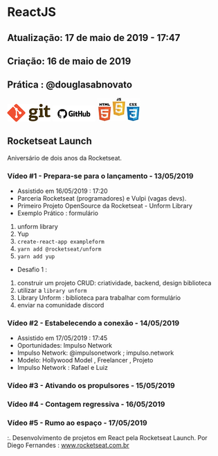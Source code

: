 # ReactJS 

## Atualização: 17 de maio de 2019 - 17:47
## Criação: 16 de maio de 2019
## Prática : @douglasabnovato

![Git](/images/logo-git.png)
![GitHub](/images/logo-github.png)
![HTML-CSS-JS](/images/logo-html-css-js.jpeg)

## Rocketseat Launch 
Aniversário de dois anos da Rocketseat.

### Vídeo #1 - Prepara-se para o lançamento - 13/05/2019
- Assistido em 16/05/2019 : 17:20
- Parceria Rocketseat (programadores) e Vulpi (vagas devs).
- Primeiro Projeto OpenSource da Rocketseat - Unform Library
- Exemplo Prático : formulário
1. unform library
2. Yup
3. `create-react-app exampleform`
4. `yarn add @rocketseat/unform`
5. `yarn add yup`
- Desafio 1 : 
1. construir um projeto CRUD: criatividade, backend, design biblioteca
2. utilizar a `library unform`
3. Library Unform : biblioteca para trabalhar com formulário
4. enviar na comunidade discord 

### Vídeo #2 - Estabelecendo a conexão - 14/05/2019
- Assistido em 17/05/2019 : 17:45
- Oportunidades: Impulso Network
- Impulso Network: @impulsonetwork ; impulso.network
- Modelo: Hollywood Model , Freelancer , Projeto
- Impulso Network : Rafael e Luiz

### Vídeo #3 - Ativando os propulsores - 15/05/2019

### Vídeo #4 - Contagem regressiva - 16/05/2019

### Vídeo #5 - Rumo ao espaço - 17/05/2019


:. Desenvolvimento de projetos em React pela Rocketseat Launch.
Por Diego Fernandes : www.rocketseat.com.br